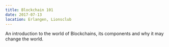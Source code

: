 ```yaml
---
title: Blockchain 101
date: 2017-07-13
location: Erlangen, Lionsclub
---
```


An introduction to the world of Blockchains, its components and why it may
change the world.
